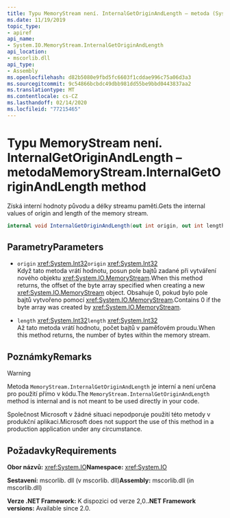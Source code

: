 ```yaml
---
title: Typu MemoryStream není. InternalGetOriginAndLength – metoda (System.IO)
ms.date: 11/19/2019
topic_type:
- apiref
api_name:
- System.IO.MemoryStream.InternalGetOriginAndLength
api_location:
- mscorlib.dll
api_type:
- Assembly
ms.openlocfilehash: d82b5080e9fbd5fc6603f1cddae996c75a06d3a3
ms.sourcegitcommit: 9c54866bcbdc49dbb981dd55be9bbd0443837aa2
ms.translationtype: MT
ms.contentlocale: cs-CZ
ms.lasthandoff: 02/14/2020
ms.locfileid: "77215465"
---
```

# <a name="memorystreaminternalgetoriginandlength-method"></a><span data-ttu-id="7e433-102">Typu MemoryStream není. InternalGetOriginAndLength – metoda</span><span class="sxs-lookup"><span data-stu-id="7e433-102">MemoryStream.InternalGetOriginAndLength method</span></span>

<span data-ttu-id="7e433-103">Získá interní hodnoty původu a délky streamu paměti.</span><span class="sxs-lookup"><span data-stu-id="7e433-103">Gets the internal values of origin and length of the memory stream.</span></span>

```csharp
internal void InternalGetOriginAndLength(out int origin, out int length)
```

## <a name="parameters"></a><span data-ttu-id="7e433-104">Parametry</span><span class="sxs-lookup"><span data-stu-id="7e433-104">Parameters</span></span>

- <span data-ttu-id="7e433-105">`origin` <xref:System.Int32></span><span class="sxs-lookup"><span data-stu-id="7e433-105">`origin` <xref:System.Int32></span></span>\
  <span data-ttu-id="7e433-106">Když tato metoda vrátí hodnotu, posun pole bajtů zadané při vytváření nového objektu <xref:System.IO.MemoryStream>.</span><span class="sxs-lookup"><span data-stu-id="7e433-106">When this method returns, the offset of the byte array specified when creating a new <xref:System.IO.MemoryStream> object.</span></span> <span data-ttu-id="7e433-107">Obsahuje 0, pokud bylo pole bajtů vytvořeno pomocí <xref:System.IO.MemoryStream>.</span><span class="sxs-lookup"><span data-stu-id="7e433-107">Contains 0 if the byte array was created by <xref:System.IO.MemoryStream>.</span></span>

- <span data-ttu-id="7e433-108">`length` <xref:System.Int32></span><span class="sxs-lookup"><span data-stu-id="7e433-108">`length` <xref:System.Int32></span></span>\
  <span data-ttu-id="7e433-109">Až tato metoda vrátí hodnotu, počet bajtů v paměťovém proudu.</span><span class="sxs-lookup"><span data-stu-id="7e433-109">When this method returns, the number of bytes within the memory stream.</span></span>

## <a name="remarks"></a><span data-ttu-id="7e433-110">Poznámky</span><span class="sxs-lookup"><span data-stu-id="7e433-110">Remarks</span></span>

> [!WARNING]
> <span data-ttu-id="7e433-111">Metoda `MemoryStream.InternalGetOriginAndLength` je interní a není určena pro použití přímo v kódu.</span><span class="sxs-lookup"><span data-stu-id="7e433-111">The `MemoryStream.InternalGetOriginAndLength` method is internal and is not meant to be used directly in your code.</span></span>
>
> <span data-ttu-id="7e433-112">Společnost Microsoft v žádné situaci nepodporuje použití této metody v produkční aplikaci.</span><span class="sxs-lookup"><span data-stu-id="7e433-112">Microsoft does not support the use of this method in a production application under any circumstance.</span></span>

## <a name="requirements"></a><span data-ttu-id="7e433-113">Požadavky</span><span class="sxs-lookup"><span data-stu-id="7e433-113">Requirements</span></span>

<span data-ttu-id="7e433-114">**Obor názvů:** <xref:System.IO></span><span class="sxs-lookup"><span data-stu-id="7e433-114">**Namespace:** <xref:System.IO></span></span>

<span data-ttu-id="7e433-115">**Sestavení:** mscorlib. dll (v mscorlib. dll)</span><span class="sxs-lookup"><span data-stu-id="7e433-115">**Assembly:** mscorlib.dll (in mscorlib.dll)</span></span>

<span data-ttu-id="7e433-116">**Verze .NET Framework:** K dispozici od verze 2,0.</span><span class="sxs-lookup"><span data-stu-id="7e433-116">**.NET Framework versions:** Available since 2.0.</span></span>

